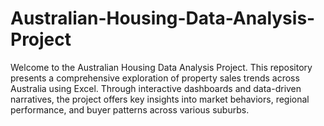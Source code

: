 # Australian-Housing-Data-Analysis-Project
Welcome to the Australian Housing Data Analysis Project. This repository presents a comprehensive exploration of property sales trends across Australia using Excel. Through interactive dashboards and data-driven narratives, the project offers key insights into market behaviors, regional performance, and buyer patterns across various suburbs.
